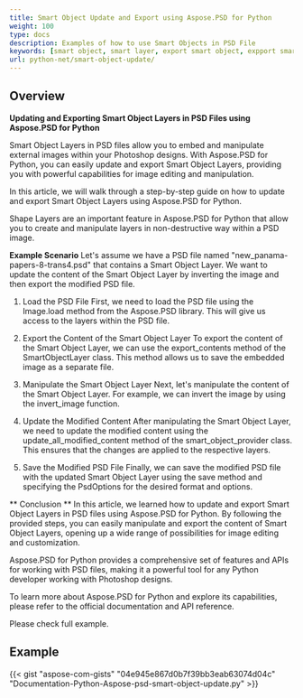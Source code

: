 ```yaml
---
title: Smart Object Update and Export using Aspose.PSD for Python
weight: 100
type: docs
description: Examples of how to use Smart Objects in PSD File
keywords: [smart object, smart layer, export smart object, expport smart layer, update smart object, update smart layer, psd api, python, code sample]
url: python-net/smart-object-update/
---
```


## **Overview**


**Updating and Exporting Smart Object Layers in PSD Files using Aspose.PSD for Python**

Smart Object Layers in PSD files allow you to embed and manipulate external images within your Photoshop designs. With Aspose.PSD for Python, you can easily update and export Smart Object Layers, providing you with powerful capabilities for image editing and manipulation.

In this article, we will walk through a step-by-step guide on how to update and export Smart Object Layers using Aspose.PSD for Python.

Shape Layers are an important feature in Aspose.PSD for Python that allow you to create and manipulate layers in non-destructive way within a PSD image. 

**Example Scenario**
Let's assume we have a PSD file named "new_panama-papers-8-trans4.psd" that contains a Smart Object Layer. We want to update the content of the Smart Object Layer by inverting the image and then export the modified PSD file.

1. Load the PSD File
First, we need to load the PSD file using the Image.load method from the Aspose.PSD library. This will give us access to the layers within the PSD file.

2. Export the Content of the Smart Object Layer
To export the content of the Smart Object Layer, we can use the export_contents method of the SmartObjectLayer class. This method allows us to save the embedded image as a separate file.

3. Manipulate the Smart Object Layer
Next, let's manipulate the content of the Smart Object Layer. For example, we can invert the image by using the invert_image function.

4. Update the Modified Content
After manipulating the Smart Object Layer, we need to update the modified content using the update_all_modified_content method of the smart_object_provider class. This ensures that the changes are applied to the respective layers.

5. Save the Modified PSD File
Finally, we can save the modified PSD file with the updated Smart Object Layer using the save method and specifying the PsdOptions for the desired format and options.

** Conclusion **
In this article, we learned how to update and export Smart Object Layers in PSD files using Aspose.PSD for Python. By following the provided steps, you can easily manipulate and export the content of Smart Object Layers, opening up a wide range of possibilities for image editing and customization.

Aspose.PSD for Python provides a comprehensive set of features and APIs for working with PSD files, making it a powerful tool for any Python developer working with Photoshop designs.

To learn more about Aspose.PSD for Python and explore its capabilities, please refer to the official documentation and API reference.

Please check full example.

## **Example**
{{< gist "aspose-com-gists" "04e945e867d0b7f39bb3eab63074d04c" "Documentation-Python-Aspose-psd-smart-object-update.py" >}}